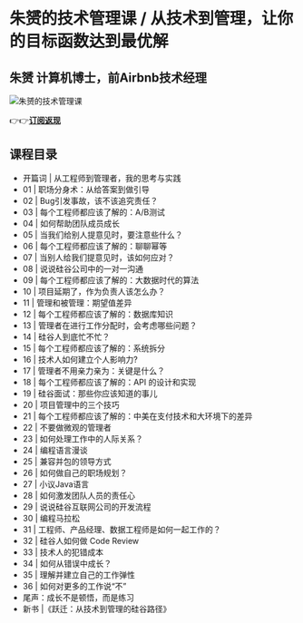 朱赟的技术管理课 / 从技术到管理，让你的目标函数达到最优解
==============================

朱赟 **计算机博士，前Airbnb技术经理**
------------------------

![朱赟的技术管理课](https://www.geekgay.com/storage/geek/geek_49ae820160134921ba82321bd0815f85.jpg)  
  
👉👉[**订阅返现**](https://time.geekbang.org/column/intro/100002401?code=vMwAEr0Ok6xj-SLWhlCCqZPZzGfdrO7KY87ViVYN7Ks%3D "朱赟的技术管理课")  
  
课程目录
----

  
  
- 开篇词 | 从工程师到管理者，我的思考与实践
- 01 | 职场分身术：从给答案到做引导
- 02 | Bug引发事故，该不该追究责任？
- 03 | 每个工程师都应该了解的：A/B测试
- 04 | 如何帮助团队成员成长
- 05 | 当我们给别人提意见时，要注意些什么？
- 06 | 每个工程师都应该了解的：聊聊幂等
- 07 | 当别人给我们提意见时，该如何应对？
- 08 | 说说硅谷公司中的一对一沟通
- 09 | 每个工程师都应该了解的：大数据时代的算法
- 10 | 项目延期了，作为负责人该怎么办？
- 11 | 管理和被管理：期望值差异
- 12 | 每个工程师都应该了解的：数据库知识
- 13 | 管理者在进行工作分配时，会考虑哪些问题？
- 14 | 硅谷人到底忙不忙？
- 15 | 每个工程师都应该了解的：系统拆分
- 16 | 技术人如何建立个人影响力?
- 17 | 管理者不用亲力亲为：关键是什么？
- 18 | 每个工程师都应该了解的：API 的设计和实现
- 19 | 硅谷面试：那些你应该知道的事儿
- 20 | 项目管理中的三个技巧
- 21 | 每个工程师都应该了解的：中美在支付技术和大环境下的差异
- 22 | 不要做微观的管理者
- 23 | 如何处理工作中的人际关系？
- 24 | 编程语言漫谈
- 25 | 兼容并包的领导方式
- 26 | 如何做自己的职场规划？
- 27 | 小议Java语言
- 28 | 如何激发团队人员的责任心
- 29 | 说说硅谷互联网公司的开发流程
- 30 | 编程马拉松
- 31 | 工程师、产品经理、数据工程师是如何一起工作的？
- 32 | 硅谷人如何做 Code Review
- 33 | 技术人的犯错成本
- 34 | 如何从错误中成长？
- 35 | 理解并建立自己的工作弹性
- 36 | 如何对更多的工作说“不”
- 尾声：成长不是顿悟，而是练习
- 新书 |《跃迁：从技术到管理的硅谷路径》